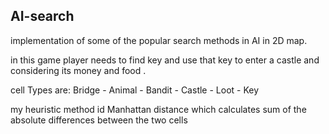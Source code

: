 ## AI-search
implementation of some of the popular search methods in AI in 2D map.

in this game player needs to find key and use that key to enter a castle and considering its money and food .

cell Types are: Bridge - Animal - Bandit - Castle - Loot - Key

my heuristic method id Manhattan distance which  calculates sum of the absolute differences between the two cells

